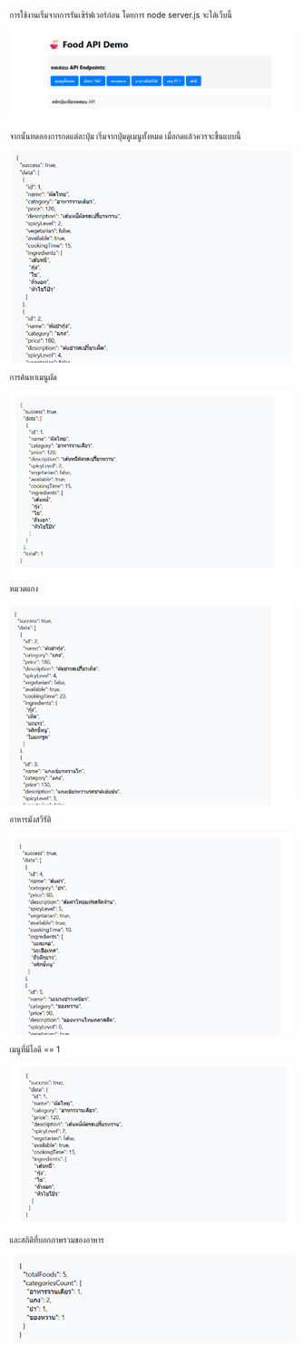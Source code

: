 การใช้งานเริ่มจากการรันเซิร์ฟเวอร์ก่อน โดยการ node server.js จะได้เว็บนี้

![alt text](image.png)

จากนั้นทดลองการกดแต่ละปุ่ม เริ่มจากปุ่มดูเมนูทั้งหมด เมื่อกดแล้วควรจะขึ้นแบบนี้

![alt text](image-1.png)

การค้นหาเมนูผัด

![alt text](image-2.png)

หมวดแกง

![alt text](image-3.png)

อาหารมังสวีรัติ

![alt text](image-4.png)

เมนูที่มีไอดี == 1

![alt text](image-5.png)

และสถิติที่บอกภาพรวมของอาหาร

![alt text](image-6.png)